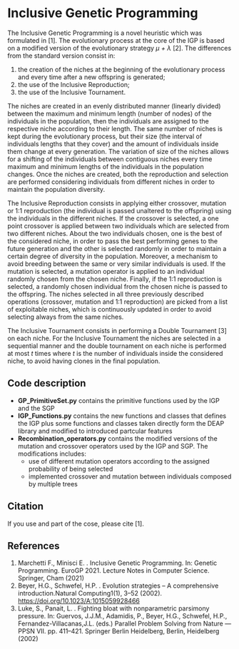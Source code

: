 # Inclusive Genetic Programming

The Inclusive Genetic Programming is a novel heuristic which was formulated in [1]. 
The evolutionary process at the core of the IGP is based on a modified version of the evolutionary strategy *μ + λ* [2]. The differences from 
the standard version consist in: 
1. the creation of the niches at the beginning of the evolutionary process and every time after a new offspring is generated; 
2. the use of the Inclusive Reproduction; 
3. the use of the Inclusive Tournament.

The niches are created in an evenly distributed manner (linearly divided) between the maximum and minimum length (number of nodes) of the individuals in the 
population, then the individuals are assigned to the respective niche according to their length. The same number of niches is kept during the evolutionary process, 
but their size (the interval of individuals lengths that they cover) and the amount of individuals inside them change at every generation. The variation of size of 
the niches allows for a shifting of the individuals between contiguous niches every time maximum and minimum lengths of the individuals in the population changes. 
Once the niches are created, both the reproduction and selection are performed considering individuals from different niches in order to maintain the population 
diversity. 

The Inclusive Reproduction consists in applying either crossover, mutation or 1:1 reproduction (the individual is passed unaltered to the offspring) using the 
individuals in the different niches. If the crossover is selected, a one point crossover is applied between two individuals which are selected from two different
niches. About the two individuals chosen, one is the best of the considered niche, in order to pass the best performing genes to the future generation and the 
other is selected randomly in order to maintain a certain degree of diversity in the population. Moreover, a mechanism to avoid breeding between the same or very 
similar individuals is used. If the mutation is selected, a mutation operator is applied to an individual randomly chosen from the chosen niche. 
Finally, if the 1:1 reproduction is selected, a randomly chosen individual from the chosen niche is passed to the offspring. The niches selected in all three 
previously described operations (crossover, mutation and 1:1 reproduction) are picked from a list of exploitable niches, which is continuously updated in order to 
avoid selecting always from the same niches. 

The Inclusive Tournament consists in performing a Double Tournament [3] on each niche. For the Inclusive Tournament the niches are selected in a sequential 
manner and the double tournament on each niche is performed at most *t* times where *t* is the number of individuals inside the considered niche, to avoid having 
clones in the final population.

## Code description

* **GP_PrimitiveSet.py** contains the primitive functions used by the IGP and the SGP
* **IGP_Functions.py** contains the new functions and classes that defines the IGP plus some functions and classes taken directly form the DEAP library and modified to introduced partcular features
* **Recombination_operators.py** contains the modified versions of the mutation and crossover operators used by the IGP and SGP. The modifications includes:
  * use of different mutation operators according to the assigned probability of being selected
  * implemented crossover and mutation between individuals composed by multiple trees

## Citation

If you use and part of the cose, please cite [1].

## References
1. Marchetti F., Minisci E. . Inclusive Genetic Programming. In: Genetic Programming. EuroGP 2021. Lecture Notes in Computer Science. Springer, Cham (2021)
2. Beyer, H.G., Schwefel, H.P. . Evolution strategies – A comprehensive introduction.Natural Computing1(1), 3–52 (2002). https://doi.org/10.1023/A:1015059928466
3. Luke, S., Panait, L. . Fighting bloat with nonparametric parsimony pressure. In: Guervos, J.J.M., Adamidis, P., Beyer, H.G., Schwefel, H.P., Fernandez-Villacanas,J.L. (eds.)  Parallel  Problem  Solving  from  Nature  —  PPSN  VII.  pp.  411–421. Springer Berlin Heidelberg, Berlin, Heidelberg (2002)
